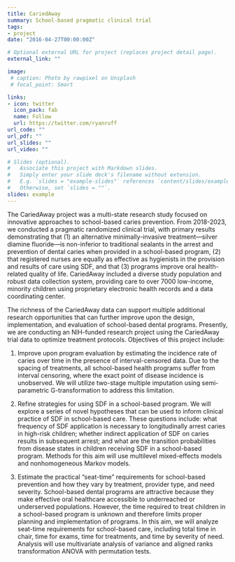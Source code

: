 ```yaml
---
title: CariedAway
summary: School-based pragmatic clinical trial
tags:
- project
date: "2016-04-27T00:00:00Z"

# Optional external URL for project (replaces project detail page).
external_link: ""

image:
 # caption: Photo by rawpixel on Unsplash
 # focal_point: Smart

links:
- icon: twitter
  icon_pack: fab
  name: Follow
  url: https://twitter.com/ryanruff
url_code: ""
url_pdf: ""
url_slides: ""
url_video: ""

# Slides (optional).
#   Associate this project with Markdown slides.
#   Simply enter your slide deck's filename without extension.
#   E.g. `slides = "example-slides"` references `content/slides/example-slides.md`.
#   Otherwise, set `slides = ""`.
slides: example
---
```

The CariedAway project was a multi-state research study focused on innovative approaches to school-based caries prevention. From 2018-2023, we conducted a pragmatic randomized clinical trial, with primary results demonstrating that (1) an alternative minimally-invasive treatment—silver diamine fluoride—is non-inferior to traditional sealants in the arrest and prevention of dental caries when provided in a school-based program, (2) that registered nurses are equally as effective as hygienists in the provision and results of care using SDF, and that (3) programs improve oral health-related quality of life. CariedAway included a diverse study population and robust data collection system, providing care to over 7000 low-income, minority children using proprietary electronic health records and a data coordinating center. 

The richness of the CariedAway data can support multiple additional research opportunities that can further improve upon the design, implementation, and evaluation of school-based dental programs. Presently, we are conducting an NIH-funded research project using the CariedAway trial data to optimize treatment protocols. Objectives of this project include:

1. Improve upon program evaluation by estimating the incidence rate of caries over time in the presence of interval-censored data. Due to the spacing of treatments, all school-based health programs suffer from interval censoring, where the exact point of disease incidence is unobserved. We will utilize two-stage multiple imputation using semi-parametric G-transformation to address this limitation. 

2. Refine strategies for using SDF in a school-based program. We will explore a series of novel hypotheses that can be used to inform clinical practice of SDF in school-based care. These questions include: what frequency of SDF application is necessary to longitudinally arrest caries in high-risk children; whether indirect application of SDF on caries results in subsequent arrest; and what are the transition probabilities from disease states in children receiving SDF in a school-based program. Methods for this aim will use multilevel mixed-effects models and nonhomogeneous Markov models.

3. Estimate the practical “seat-time” requirements for school-based prevention and how they vary by treatment, provider type, and need severity. School-based dental programs are attractive because they make effective oral healthcare accessible to underreached or underserved populations. However, the time required to treat children in a school-based program is unknown and therefore limits proper planning and implementation of programs. In this aim, we will analyze seat-time requirements for school-based care, including total time in chair, time for exams, time for treatments, and time by severity of need. Analysis will use multivariate analysis of variance and aligned ranks transformation ANOVA with permutation tests.


  
